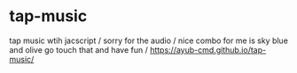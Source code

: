 # tap-music
tap music wtih jacscript  /
sorry for the audio  /
nice combo for me is sky blue and olive go touch that and have fun  /
https://ayub-cmd.github.io/tap-music/
